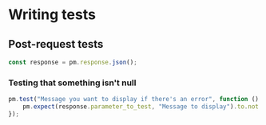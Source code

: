 # Writing tests


## Post-request tests

```js
const response = pm.response.json();

```


### Testing that something isn't null
```js
pm.test("Message you want to display if there's an error", function () {
    pm.expect(response.parameter_to_test, "Message to display").to.not.be.null;
});

```